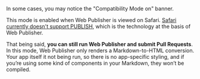 In some cases, you may notice the "Compatibility Mode on" banner.
<!-- screenshot -->

This mode is enabled when Web Publisher is viewed on Safari.
[Safari currently doesn't support PUBLISH](/platform/publish/browser-support#safari), which is the technology at the basis of Web Publisher.

That being said, **you can still run Web Publisher and submit Pull Requests**. In this mode, Web Publisher only renders a Markdown-to-HTML conversion. Your app itself it not being run, so there is no app-specific styling, and if you’re using some kind of components in your Markdown, they won’t be compiled.
